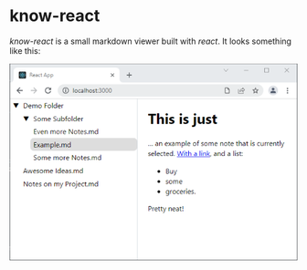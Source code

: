 # know-react

*know-react* is a small markdown viewer built with *react*. It looks something like this:

![A screenshot of the working app, with a sidebar of files on the left and a view of the selected file on the right.](screenshot.png)